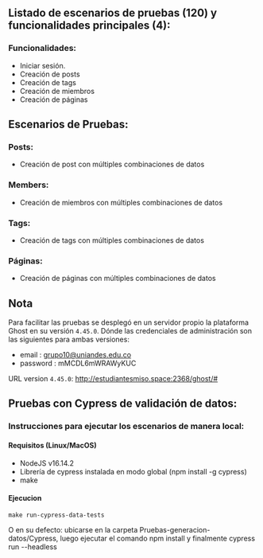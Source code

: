 ## Listado de escenarios de pruebas (120) y funcionalidades principales (4):
### Funcionalidades:
* Iniciar sesión.
* Creación de posts
* Creación de tags
* Creación de miembros
* Creación de páginas

## Escenarios de Pruebas:
### Posts:
* Creación de post con múltiples combinaciones de datos

### Members:
* Creación de miembros con múltiples combinaciones de datos

### Tags:
* Creación de tags con múltiples combinaciones de datos

### Páginas:
* Creación de páginas con múltiples combinaciones de datos

## Nota
Para facilitar las pruebas se desplegó en un servidor propio la plataforma Ghost en su versión `4.45.0`. Dónde las credenciales de administración son las siguientes para ambas versiones: 
- email : grupo10@uniandes.edu.co
- password : mMCDL6mWRAWyKUC

URL version `4.45.0`: http://estudiantesmiso.space:2368/ghost/#

## Pruebas con Cypress de validación de datos:
### Instrucciones para ejecutar los escenarios de manera local:
#### Requisitos (Linux/MacOS)
- NodeJS v16.14.2
- Librería de cypress instalada en modo global (npm install -g cypress)
- make

#### Ejecucion
`make run-cypress-data-tests`

O en su defecto: ubicarse en la carpeta Pruebas-generacion-datos/Cypress, luego ejecutar el comando npm install y finalmente cypress run --headless
